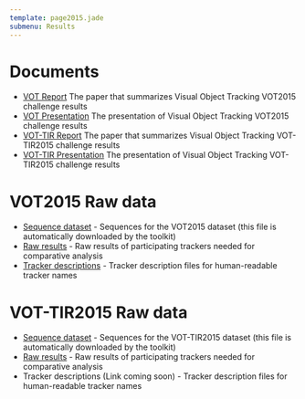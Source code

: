 ```yaml
---
template: page2015.jade
submenu: Results
---
```


# Documents

-   [VOT Report](http://data.votchallenge.net/vot2015/presentations/vot_2015_paper.pdf) The paper that summarizes Visual Object Tracking VOT2015 challenge results
-   [VOT Presentation](http://data.votchallenge.net/vot2015/presentations/vot_2015_presentation.pdf) The presentation of Visual Object Tracking VOT2015 challenge results
-   [VOT-TIR Report](http://data.votchallenge.net/vot2015/presentations/vot_tir_2015_paper.pdf) The paper that summarizes Visual Object Tracking VOT-TIR2015 challenge results
-   [VOT-TIR Presentation](http://data.votchallenge.net/vot2015/presentations/vot_tir_2015_presentation.pdf) The presentation of Visual Object Tracking VOT-TIR2015 challenge results

# VOT2015 Raw data

-   [Sequence dataset](http://data.votchallenge.net/vot2015/vot2015.zip) - Sequences for the VOT2015 dataset (this file is automatically downloaded by the toolkit)
-   [Raw results](http://data.votchallenge.net/vot2015/vot2015_results.zip) - Raw results of participating trackers needed for comparative analysis
-   [Tracker descriptions](http://data.votchallenge.net/vot2016/vot2015_trackers.zip) - Tracker description files for human-readable tracker names

# VOT-TIR2015 Raw data

-   [Sequence dataset](http://www.cvl.isy.liu.se/research/datasets/ltir/version1.0/ltir_v1_0_8bit.zip) - Sequences for the VOT-TIR2015 dataset (this file is automatically downloaded by the toolkit)
-   [Raw results](http://data.votchallenge.net/vot2015/vot-tir2015_results.zip) - Raw results of participating trackers needed for comparative analysis
-   Tracker descriptions (Link coming soon) - Tracker description files for human-readable tracker names
